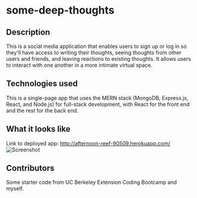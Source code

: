 # some-deep-thoughts

## Description
This is a social media application that enables users to sign up or log in so they'll have access to writing their thoughts, seeing thoughts from other users and friends, and leaving reactions to existing thoughts. It allows users to interact with one another in a more intimate virtual space.

## Technologies used 
This is a single-page app that uses the MERN stack (MongoDB, Express.js, React, and Node.js) for full-stack development, with React for the front end and the rest for the back end.

## What it looks like
Link to deployed app: http://afternoon-reef-90509.herokuapp.com/ 
![Screenshot](https://user-images.githubusercontent.com/95206117/169717915-d38cf8ee-9a96-44a7-8ea9-bda556ed99ca.JPG)

## Contributors
Some starter code from UC Berkeley Extension Coding Bootcamp and myself. 
